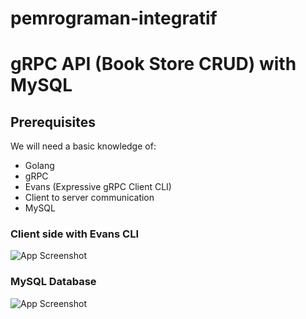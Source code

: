 # pemrograman-integratif

# gRPC API (Book Store CRUD) with MySQL

## Prerequisites
We will need a basic knowledge of:

* Golang
* gRPC
* Evans (Expressive gRPC Client CLI)
* Client to server communication
* MySQL

### Client side with Evans CLI
![App Screenshot](https://i.ibb.co/Yt8BzTD/dokum-demo-grpc.png)

### MySQL Database
![App Screenshot](https://i.ibb.co/R0xBn2y/dokum-demo-grpc-mysql.png)

